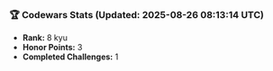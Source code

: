 ### 🏆 Codewars Stats (Updated: 2025-08-26 08:13:14 UTC)

- **Rank:** 8 kyu
- **Honor Points:** 3
- **Completed Challenges:** 1
